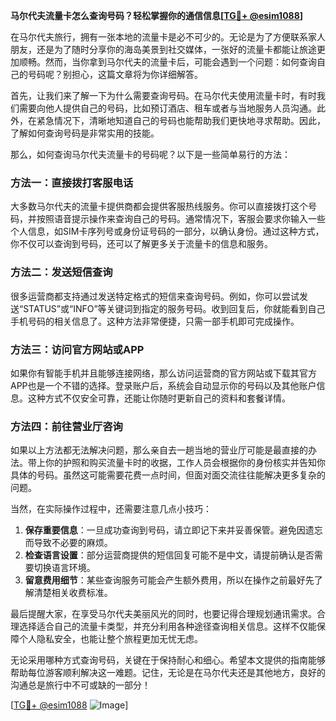 **马尔代夫流量卡怎么查询号码？轻松掌握你的通信信息[[TG💪+ @esim1088](https://t.me/s/esim1088)]**

在马尔代夫旅行，拥有一张本地的流量卡是必不可少的。无论是为了方便联系家人朋友，还是为了随时分享你的海岛美景到社交媒体，一张好的流量卡都能让旅途更加顺畅。然而，当你拿到马尔代夫的流量卡后，可能会遇到一个问题：如何查询自己的号码呢？别担心，这篇文章将为你详细解答。

首先，让我们来了解一下为什么需要查询号码。在马尔代夫使用流量卡时，有时我们需要向他人提供自己的号码，比如预订酒店、租车或者与当地服务人员沟通。此外，在紧急情况下，清晰地知道自己的号码也能帮助我们更快地寻求帮助。因此，了解如何查询号码是非常实用的技能。

那么，如何查询马尔代夫流量卡的号码呢？以下是一些简单易行的方法：

### 方法一：直接拨打客服电话

大多数马尔代夫的流量卡提供商都会提供客服热线服务。你可以直接拨打这个号码，并按照语音提示操作来查询自己的号码。通常情况下，客服会要求你输入一些个人信息，如SIM卡序列号或身份证号码的一部分，以确认身份。通过这种方式，你不仅可以查询到号码，还可以了解更多关于流量卡的信息和服务。

### 方法二：发送短信查询

很多运营商都支持通过发送特定格式的短信来查询号码。例如，你可以尝试发送“STATUS”或“INFO”等关键词到指定的服务号码。收到回复后，你就能看到自己手机号码的相关信息了。这种方法非常便捷，只需一部手机即可完成操作。

### 方法三：访问官方网站或APP

如果你有智能手机并且能够连接网络，那么访问运营商的官方网站或下载其官方APP也是一个不错的选择。登录账户后，系统会自动显示你的号码以及其他账户信息。这种方式不仅安全可靠，还能让你随时更新自己的资料和套餐详情。

### 方法四：前往营业厅咨询

如果以上方法都无法解决问题，那么亲自去一趟当地的营业厅可能是最直接的办法。带上你的护照和购买流量卡时的收据，工作人员会根据你的身份核实并告知你具体的号码。虽然这可能需要花费一点时间，但面对面交流往往能解决更多复杂的问题。

当然，在实际操作过程中，还需要注意几点小技巧：

1. **保存重要信息**：一旦成功查询到号码，请立即记下来并妥善保管。避免因遗忘而导致不必要的麻烦。
2. **检查语言设置**：部分运营商提供的短信回复可能不是中文，请提前确认是否需要切换语言环境。
3. **留意费用细节**：某些查询服务可能会产生额外费用，所以在操作之前最好先了解清楚相关收费标准。

最后提醒大家，在享受马尔代夫美丽风光的同时，也要记得合理规划通讯需求。合理选择适合自己的流量卡类型，并充分利用各种途径查询相关信息。这样不仅能保障个人隐私安全，也能让整个旅程更加无忧无虑。

无论采用哪种方式查询号码，关键在于保持耐心和细心。希望本文提供的指南能够帮助每位游客顺利解决这一难题。记住，无论是在马尔代夫还是其他地方，良好的沟通总是旅行中不可或缺的一部分！

[[TG💪+ @esim1088](https://t.me/s/esim1088) ![Image](https://i.postimg.cc/4NQfJmqS/Snipaste-2025-05-13-00-14-12.png)]